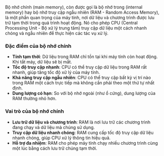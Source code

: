 Bộ nhớ chính (main memory), còn được gọi là bộ nhớ trong (internal memory) hay bộ nhớ truy cập ngẫu nhiên (RAM - Random Access Memory), là một phần quan trọng của máy tính, nơi dữ liệu và chương trình được lưu trữ tạm thời trong quá trình hoạt động. Nó cho phép CPU (Central Processing Unit - Bộ xử lý trung tâm) truy cập dữ liệu một cách nhanh chóng và ngẫu nhiên để thực hiện các tác vụ xử lý.

### Đặc điểm của bộ nhớ chính

- **Tính tạm thời**: Dữ liệu trong RAM chỉ tồn tại khi máy tính còn hoạt động. Khi tắt máy, dữ liệu sẽ bị mất.
- **Tốc độ truy cập nhanh**: CPU có thể truy cập dữ liệu trong RAM rất nhanh, giúp tăng tốc độ xử lý của máy tính.
- **Khả năng truy cập ngẫu nhiên**: CPU có thể truy cập bất kỳ vị trí nào trong RAM một cách trực tiếp mà không cần phải theo một thứ tự nhất định.
- **Dung lượng có hạn**: So với bộ nhớ ngoài (như ổ cứng), dung lượng của RAM thường nhỏ hơn.

### Vai trò của bộ nhớ chính

- **Lưu trữ dữ liệu và chương trình**: RAM là nơi lưu trữ các chương trình đang chạy và dữ liệu mà chúng sử dụng.
- **Truy cập dữ liệu nhanh chóng**: RAM cung cấp tốc độ truy cập dữ liệu nhanh chóng, giúp CPU xử lý thông tin hiệu quả.
- **Hỗ trợ đa nhiệm**: RAM cho phép máy tính chạy nhiều chương trình cùng một lúc bằng cách lưu trữ chúng tạm thời.
